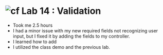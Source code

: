 ![cf](http://i.imgur.com/7v5ASc8.png) Lab 14 : Validation
=====================================
- Took me 2.5 hours
- I had a minor issue with my new required fields not recognizing user input, but I fixed it by adding the fields to my controller.
- I learned how to add
- I utilized the class demo and the previous lab.
